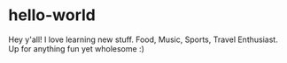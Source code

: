 # hello-world
Hey y'all!
I love learning new stuff. Food, Music, Sports, Travel Enthusiast. Up for anything fun yet wholesome :) 
